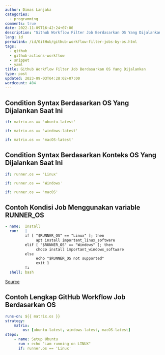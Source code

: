 ```yaml
---
author: Dimas Lanjaka
categories:
  - programming
comments: true
date: 2022-11-09T16:42:24+07:00
description: "Github Workflow Filter Job Berdasarkan OS Yang Dijalankan Condition Syntax Berdasarkan OS Yang Dijalankan Saat Ini if: matrix.os == ubuntu-latestif: matrix.os ="
lang: id
permalink: /id/GitHub/github-workflow-filter-jobs-by-os.html
tags:
  - github
  - github-actions-workflow
  - snippet
  - yaml
title: Github Workflow Filter Job Berdasarkan OS Yang Dijalankan
type: post
updated: 2023-09-03T04:28:02+07:00
wordcount: 404
---
```


## Condition Syntax Berdasarkan OS Yang Dijalankan Saat Ini
```yaml
if: matrix.os == 'ubuntu-latest'

if: matrix.os == 'windows-latest'

if: matrix.os == 'macOS-latest'
```

## Condition Syntax Berdasarkan Konteks OS Yang Dijalankan Saat Ini
```yaml
if: runner.os == 'Linux'

if: runner.os == 'Windows'

if: runner.os == 'macOS'
```

## Contoh Kondisi Job Menggunakan variable RUNNER_OS
```yaml
- name:  Install
  run:   |
         if [ "$RUNNER_OS" == "Linux" ]; then
              apt install important_linux_software
         elif [ "$RUNNER_OS" == "Windows" ]; then
              choco install important_windows_software
         else
              echo "$RUNNER_OS not supported"
              exit 1
         fi
  shell: bash
```

[Source](https://stackoverflow.com/a/57948488)

## Contoh Lengkap GitHub Workflow Job Berdasarkan OS
```yaml
runs-on: ${{ matrix.os }}
strategy:
    matrix:
        os: [ubuntu-latest, windows-latest, macOS-latest]
steps:
    - name: Setup Ubuntu
      run : echo "iam running on LINUX"
      if: runner.os == 'Linux'
```

